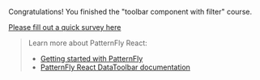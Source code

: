 Congratulations! You finished the "toolbar component with filter" course.

[Please fill out a quick survey here](https://redhatdg.co1.qualtrics.com/jfe/form/SV_bIRZRHYJyGsKBSt?Module=toolbar-filter)

> Learn more about PatternFly React:
>- [Getting started with PatternFly](https://www.patternfly.org/v4/get-started/developers)
>- [PatternFly React DataToolbar documentation](https://www.patternfly.org/v4/documentation/react/experimental/datatoolbar/)
